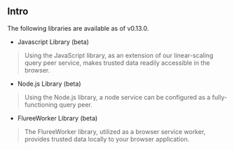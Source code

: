 ## Intro

The following libraries are available as of v0.13.0.

* Javascript Library (beta)
>  Using the JavaScript library, as an extension of our linear-scaling query peer service, makes trusted data readily accessible in the browser. 

* Node.js Library (beta)
> Using the Node.js library, a node service can be configured as a fully-functioning query peer. 

* FlureeWorker Library (beta)
> The FlureeWorker library, utilized as a browser service worker, provides trusted data locally to your browser application.    


